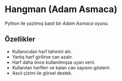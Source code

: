 # Hangman (Adam Asmaca)

Python ile yazılmış basit bir *Adam Asmaca* oyunu.

## Özellikler
- Kullanıcıdan harf tahmini alır.
- Yanlış harf girilirse can azalır.
- Harf daha önce kullanılmışsa uyarı verir.
- Kullanılan harfleri ve kalan can sayısını gösterir.
- Ascii çizimi ile görsel destek.

